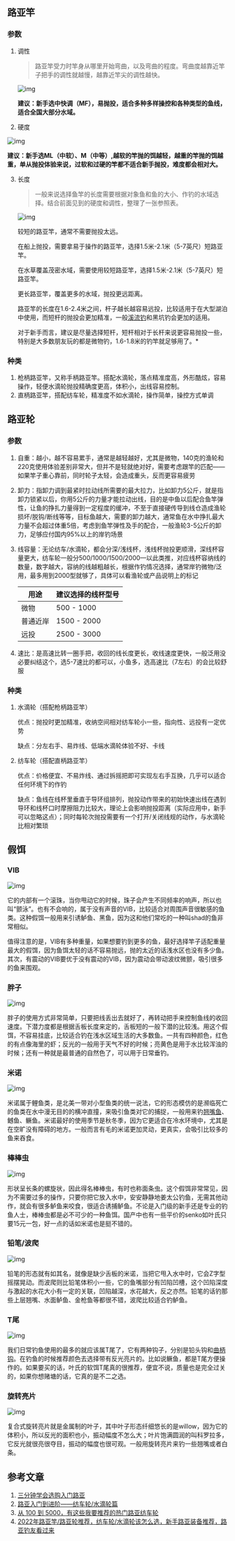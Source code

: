 ## 路亚竿

### 参数

1. 调性

   > 路亚竿受力时竿身从哪里开始弯曲，以及弯曲的程度。弯曲度越靠近竿子把手的调性就越慢，越靠近竿尖的调性越快。

   ![img](https://chunhui-a.oss-cn-nanjing.aliyuncs.com/typora/img/v2-31aa158a2b3c43454e399b3ef01aa02c_b.jpg)

   **建议：新手选中快调（MF），易抛投，适合多种多样操控和各种类型的鱼线，适合全国大部分水域。**

2.  硬度

   ![img](https://chunhui-a.oss-cn-nanjing.aliyuncs.com/typora/img/v2-20ce280971ccb2267a46599ff36c4b50_b.jpg)

   **建议：新手选ML（中软）、M（中等）,越软的竿抛的饵越轻，越重的竿抛的饵越重，单从抛投体验来说，过软和过硬的竿都不适合新手抛投，难度都会相对大。**

3. 长度

   > 一般来说选择鱼竿的长度需要根据对象鱼和鱼的大小、作钓的水域选择。结合前面见到的硬度和调性，整理了一张参照表。

   <img src="https://chunhui-a.oss-cn-nanjing.aliyuncs.com/typora/img/v2-537521e7d433c803060574204a845d78_b.jpg" alt="img"/>

   较短的路亚竿，通常不需要抛投太远。

   在船上抛投，需要拿易于操作的路亚竿，选择1.5米-2.1米（5-7英尺）短路亚竿。

   在水草覆盖茂密水域，需要使用较短路亚竿，选择1.5米-2.1米（5-7英尺）短路亚竿。

   更长路亚竿，覆盖更多的水域，抛投更远距离。

   路亚竿的长度在1.6-2.4米之间，杆子越长越容易远投，比较适用于在大型湖泊中使用，而短杆的抛投会更加精准，一般[溪流钓](https://www.zhihu.com/search?q=溪流钓&search_source=Entity&hybrid_search_source=Entity&hybrid_search_extra={"sourceType"%3A"article"%2C"sourceId"%3A"414449523"})和黑坑钓会更加的适用。

   对于新手而言，建议是尽量选择短杆，短杆相对于长杆来说更容易抛投一些，特别是大多数朋友玩的都是微物钓，1.6-1.8米的钓竿就足够用了。*

### 种类

1. 枪柄路亚竿，又称手柄路亚竿。搭配水滴轮，落点精准度高，外形酷炫，容易操作，轻便水滴轮抛投精确度更高，体积小，出线容易控制。
2. 直柄路亚竿，搭配纺车轮，精准度不如水滴轮，操作简单，操控方式单调

## 路亚轮

### 参数

1. 自重：越小，越不容易累手，通常是越轻越好，尤其是微物，140克的渔轮和220克使用体验差别非常大，但并不是轻就绝对好，需要考虑跟竿的匹配——如果竿子重心靠前，同时轮子太轻，会造成重头，反而更容易疲劳

2. 卸力：指卸力调到最紧时拉动线所需要的最大拉力，比如卸力5公斤，就是指卸力锁紧以后，你用5公斤的力量才能拉动出线，目的是中鱼以后配合鱼竿弹性，让鱼的挣扎力量得到一定程度的缓冲，不至于直接硬传导到线仓造成渔轮损坏/脱钩/断线等等，目标鱼越大，需要的卸力越大，通常鱼在水中挣扎最大力量不会超过体重5倍，考虑到鱼竿弹性及手的配合，一般渔轮3-5公斤的卸力，足够应付国内95%以上的岸钓场景

3. 线容量：无论纺车/水滴轮，都会分深/浅线杯，浅线杯抛投更顺滑，深线杯容量更大，纺车轮一般分500/1000/1500/2000—以此类推，对应线杯容纳线的数量，数字越大，容纳的线越粗越长，根据作钓情况选择，通常岸钓微物/泛用，最多用到2000型就够了，具体可以看渔轮或产品说明上的标记

   | 用途     | 建议选择的线杯型号 |
   | -------- | ------------------ |
   | 微物     | 500 - 1000         |
   | 普通近岸 | 1500 - 2000        |
   | 远投     | 2500 - 3000        |

4. 速比：是高速比转一圈手把，收回的线长度更长，收线速度更快，一般泛用没必要纠结这个，选5-7速比的都可以，小鱼多，选高速比（7左右）的会比较舒服

### 种类

1. 水滴轮（搭配枪柄路亚竿）

   优点：抛投时更加精准，收纳空间相对纺车轮小一些，指向性、远投有一定优势

   缺点：分左右手、易炸线、低端水滴轮体验不好、卡线

2. 纺车轮（搭配直柄路亚竿）

   优点：价格便宜、不易炸线、通过拆摇把即可实现左右手互换，几乎可以适合任何环境下的作钓

   缺点：鱼线在线杯里垂直于导环组排列，抛投动作带来的初始快速出线在遇到导环和线杯口时摩擦阻力比较大，理论上会影响抛投距离（实际应用中，新手可以忽略这点）；同时每轮次抛投需要有一个打开/关闭线规的动作，与水滴轮比相对繁琐

## 假饵

### **VIB**

![img](https://chunhui-a.oss-cn-nanjing.aliyuncs.com/typora/img/v2-f37b997f407bf0b112b781ffa28f3c7f_b.jpg)

它的内部有一个滚珠，当你甩动它的时候，珠子会产生不同频率的响声，所以也叫“颤泳”。也有不会响的，属于没有声音的VIB，比较适合对周围声音很敏感的鱼类。这种假饵一般用来引诱鲈鱼、黑鱼，因为这和他们常吃的一种叫shad的鱼非常相似。

值得注意的是，VIB有多种重量，如果想要钓到更多的鱼，最好选择竿子适配重量最大的假饵，因为鱼饵太轻的话不容易抛远，抛的太近的话浅水区也没有多少鱼。其次，有震动的VIB要优于没有震动的VIB，因为震动会带动波纹微颤，吸引很多的鱼来围观。

### 胖子

![img](https://chunhui-a.oss-cn-nanjing.aliyuncs.com/typora/img/v2-9815f52154523674544ee5eeb90ca7ec_b.jpg)

胖子的使用方式非常简单，只要把线丢出去就好了，再转动把手来控制鱼线的收回速度。下潜力度都是根据舌板长度来定的，舌板短的一般下潜的比较浅。用这个假饵，不容易挂底，比较适合钓在浅水区域生活的大多数鱼。一共有四种颜色，红色的有点像海里的虾；反光的一般用于天气不好的时候；亮黄色是用于水比较浑浊的时候；还有一种就是最普通的自然色了，可以用于日常垂钓。

### 米诺

![img](https://chunhui-a.oss-cn-nanjing.aliyuncs.com/typora/img/v2-e378e62d74926005b18da533e37225c0_b.jpg)

米诺属于鲤鱼类，是北美一带对小型鱼类的统一说法，它的形态模仿的是濒临死亡的鱼类在水中漫无目的的横冲直撞，来吸引鱼类对它的捕捉，一般用来钓[翘嘴鱼](https://www.zhihu.com/search?q=翘嘴鱼&search_source=Entity&hybrid_search_source=Entity&hybrid_search_extra={"sourceType"%3A"article"%2C"sourceId"%3A"414449523"})、鳡鱼、鳜鱼。米诺最好的使用季节是秋冬季，因为它更适合在冷水环境中，尤其是在空旷没有障碍的地方。一般而言有毛的米诺更加灵动，更真实，会吸引比较多的鱼来吞食。

### 棒棒虫

![img](https://chunhui-a.oss-cn-nanjing.aliyuncs.com/typora/img/v2-3898988827c942fd2a546c7918e07471_b.jpg)

形状呈长条的螺旋状，因此得名棒棒虫，有时也称面条虫。这个假饵非常常见，因为不需要过多的操作，只要你把它放入水中，安安静静地姜太公钓鱼，无需其他动作，就会有很多鲈鱼来咬食，很适合诱捕鲈鱼。不论是入门级的新手还是专业的钓鱼人士，棒棒虫都是必不可少的一种鱼饵。国产中也有一些平价的senko如叶氏只要15元一包，好一点的话如米诺也是挺不错的。

### 铅笔/波爬

![img](https://chunhui-a.oss-cn-nanjing.aliyuncs.com/typora/img/v2-57d660153f0adf2ad7c46d33067af3db_b.jpg)

铅笔的形态就有如其名，就像是缺少舌板的米诺，当把它甩入水中时，它会Z字型摇摆晃动。而波爬则比铅笔体积小一些，它的鱼嘴部分有凹陷凹槽，这个凹陷深度与激起的水花大小有一定的关联，凹陷越深，水花越大，反之亦然。铅笔的话钓那些上层翘嘴、水面鲈鱼、金枪鱼等都很不错，波爬比较适合钓鲈鱼。

### T尾

![img](https://chunhui-a.oss-cn-nanjing.aliyuncs.com/typora/img/v2-2fe646c52354637c3b55af2eb0108276_b.jpg)

我们日常钓鱼使用的最多的就应该属T尾了，它有两种钩子，分别是铅头钩和[曲柄钩](https://www.zhihu.com/search?q=曲柄钩&search_source=Entity&hybrid_search_source=Entity&hybrid_search_extra={"sourceType"%3A"article"%2C"sourceId"%3A"414449523"})。在钓鱼的时候推荐颜色去选择带有反光亮片的。比如说鳜鱼，都是T尾方便操作的。如果要买的话，叶氏的软饵T尾真的很推荐，便宜不说，质量也是完全过关的，如果你想赌塘的话，它真的是不二之选。

### 旋转亮片

![img](https://chunhui-a.oss-cn-nanjing.aliyuncs.com/typora/img/v2-6bc746bb0dfc0dcb887ffd3f989e4456_b.jpg)

复合式旋转亮片就是金属制的叶子，其中叶子形态纤细悠长的是willow，因为它的体积小，所以反光的面积也小，振动幅度不怎么大；叶片饱满圆润的叫科罗拉多，它反光就很亮很夺目，振动的幅度也很可观。一般用旋转亮片来钓一些翘嘴或者白条。



## 参考文章

1. [三分钟学会选购入门路亚](https://zhuanlan.zhihu.com/p/549063981)
2. [路亚入门到进阶——纺车轮/水滴轮篇](https://zhuanlan.zhihu.com/p/528240697)
3. [从 100 到 5000，有这些我要推荐的热门路亚纺车轮](https://zhuanlan.zhihu.com/p/379257720)
4. [2022年路亚竿/路亚轮推荐，纺车轮/水滴轮该怎么选，新手路亚装备推荐，路亚钓友看过来](https://zhuanlan.zhihu.com/p/414449523)

